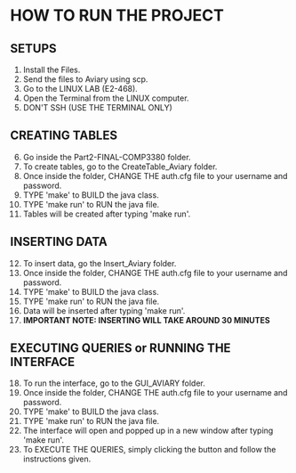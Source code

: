 # HOW TO RUN THE PROJECT
## SETUPS
1. Install the Files.
2. Send the files to Aviary using scp.
3. Go to the LINUX LAB (E2-468).
4. Open the Terminal from the LINUX computer.
5. DON'T SSH (USE THE TERMINAL ONLY)

## CREATING TABLES
6. Go inside the Part2-FINAL-COMP3380 folder.
7. To create tables, go to the CreateTable_Aviary folder.
8. Once inside the folder, CHANGE THE auth.cfg file to your username and password.
9. TYPE 'make' to BUILD the java class.
10. TYPE 'make run' to RUN the java file.
11. Tables will be created after typing 'make run'.

## INSERTING DATA
12. To insert data, go the Insert_Aviary folder.
13. Once inside the folder, CHANGE THE auth.cfg file to your username and password.
14. TYPE 'make' to BUILD the java class.
15. TYPE 'make run' to RUN the java file.
16. Data will be inserted after typing 'make run'.
17. **IMPORTANT NOTE: INSERTING WILL TAKE AROUND 30 MINUTES**

## EXECUTING QUERIES or RUNNING THE INTERFACE
18. To run the interface, go to the GUI_AVIARY folder.
19. Once inside the folder, CHANGE THE auth.cfg file to your username and password.
20. TYPE 'make' to BUILD the java class.
21. TYPE 'make run' to RUN the java file.
22. The interface will open and popped up in a new window after typing 'make run'.
23. To EXECUTE THE QUERIES, simply clicking the button and follow the instructions given.




